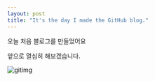 ```yaml
---
layout: post
title: "It's the day I made the GitHub blog."
---
```


오늘 처음 블로그를 만들었어요

앞으로 열심히 해보겠습니다.

![gitimg](http://oss.kr/oss/images/etc/github_logo.jpg)
